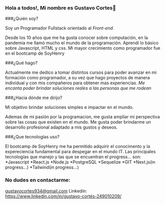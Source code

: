 ### Hola a todos!, Mi nombre es Gustavo Cortes👋


###¿Quién soy?

Soy un Programador Fullstack orientado al *Front-end*.

Desde los 10 años que me ha gusta conocer sobre computación, en la pandemia me llamó mucho el mundo de la programación. Aprendí lo básico sobre
Javascript, HTML y css. Mi mayor crecimiento como programador fue en el bootcamp de SoyHenry

###¿Qué hago?

Actualmente me dedico a tomar distintos cursos para poder avanzar en mi formación como programador, a su vez que hago proyectos de manera individual y con
mis compañeros para obtener mas experiencias. *Me encanta poder brindar soluciones reales a las personas que me rodean*

###¿Hacia dónde me dirijo?

Mi objetivo brindar soluciones simples e impactar en el mundo.

Ademas de mi pasión por la programacion, me gusta ampliar mi perspectiva sobre las cosas que existen en el mundo. Me gusta poder brindarme un desarrollo profesional
adaptado a mis gustos y deseos.

###¿Que tecnologías uso?

El bootcamp de SoyHenry me ha permitido adquirir el conocimento y la expereciencia fundamental para despegar en el mundo IT. 
Las principales tecnologías que manejo y las que se encuentran el progress... son:
  *Javascript
  *React.js
  *Node.js
  *PostgreSQL
  *Sequelize
  *GIT
  *Next.js(in progress...)
  *Tailwind(in progress...)

  
### No dudes en contactarme: 

gustavocortes934@gmail.com
Linkedin: https://www.linkedin.com/in/gustavo-cortés-249010209/
<!--
**GCortesGustavo/GCortesGustavo** is a ✨ _special_ ✨ repository because its `README.md` (this file) appears on your GitHub profile.

Here are some ideas to get you started:

- 🔭 I’m currently working on ...
- 🌱 I’m currently learning ...
- 👯 I’m looking to collaborate on ...
- 🤔 I’m looking for help with ...
- 💬 Ask me about ...
- 📫 How to reach me: ...
- 😄 Pronouns: ...
- ⚡ Fun fact: ...

-->
